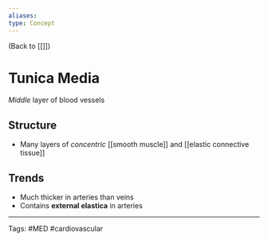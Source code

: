 ```yaml
---
aliases: 
type: Concept
---
```


(Back to [[]])

# Tunica Media

_Middle_ layer of blood vessels
## Structure
- Many layers of _concentric_ [[smooth muscle]] and [[elastic connective tissue]]
## Trends
- Much thicker in arteries than veins
- Contains **external elastica** in arteries

---
Tags: #MED #cardiovascular 